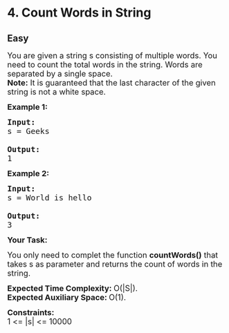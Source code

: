# 4. Count Words in String
## Easy
<div class="problem-statement">
                <p></p><p><span style="font-size:18px">You are given a string s consisting of multiple words. You need to count the total words in the string. Words are separated by a single space.<br>
<strong>Note:</strong> It is guaranteed that the last character of the given string is not a white space.</span></p>

<p><span style="font-size:18px"><strong>Example 1:</strong></span></p>

<pre><span style="font-size:18px"><strong>Input:
</strong>s = Geeks

<strong>Output: 
</strong>1</span>
</pre>

<p><span style="font-size:18px"><strong>Example 2:</strong></span></p>

<pre><span style="font-size:18px"><strong>Input:
</strong>s = World is hello

<strong>Output: 
</strong>3</span></pre>

<p><span style="font-size:18px"><strong>Your Task:</strong></span></p>

<p><span style="font-size:18px">You only need to complet the function <strong>countWords()</strong> that takes s as parameter and returns the count of words in the string.&nbsp;</span></p>

<p><span style="font-size:18px"><strong>Expected Time Complexity:&nbsp;</strong>O(|S|).<br>
<strong>Expected Auxiliary Space:&nbsp;</strong>O(1).</span></p>

<p><span style="font-size:18px"><strong>Constraints:</strong><br>
1 &lt;= |s| &lt;= 10000</span></p>

<p>&nbsp;</p>
 <p></p>
            </div>